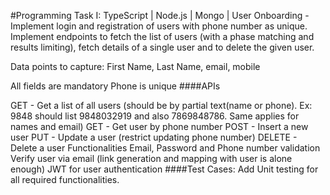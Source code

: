 #Programming Task I:
TypeScript | Node.js | Mongo | User Onboarding - Implement login and registration of users with phone number as unique.  Implement endpoints to fetch the list of users (with a phase matching and results limiting), fetch details of a single user and to delete the given user.

Data points to capture: First Name, Last Name, email, mobile

All fields are mandatory
Phone is unique
####APIs

GET - Get a list of all users (should be by partial text(name or phone). Ex: 9848 should list 9848032919 and also 7869848786. Same applies for names and email)
GET - Get user by phone number
POST - Insert a new user
PUT - Update a user (restrict updating phone number)
DELETE - Delete a user
Functionalities
Email, Password and Phone number validation
Verify user via email (link generation and mapping with user is alone enough)
JWT for user authentication
####Test Cases:
Add Unit testing for all required functionalities.